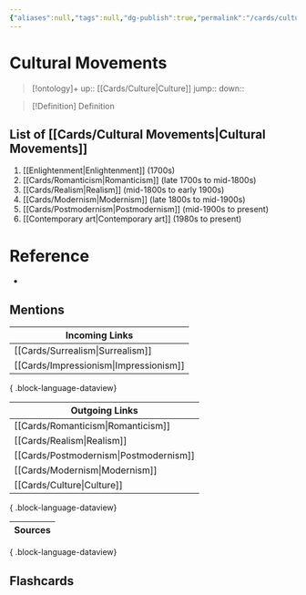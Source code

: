 ```yaml
---
{"aliases":null,"tags":null,"dg-publish":true,"permalink":"/cards/cultural-movements/","dgPassFrontmatter":true}
---
```


# Cultural Movements

> [!ontology]+
> up:: [[Cards/Culture\|Culture]]
> jump:: 
> down:: 

> [!Definition] Definition
> 

## List of [[Cards/Cultural Movements\|Cultural Movements]]
1.  [[Enlightenment\|Enlightenment]] (1700s)
2.  [[Cards/Romanticism\|Romanticism]] (late 1700s to mid-1800s)
3.  [[Cards/Realism\|Realism]] (mid-1800s to early 1900s)
4.  [[Cards/Modernism\|Modernism]] (late 1800s to mid-1900s)
5.  [[Cards/Postmodernism\|Postmodernism]] (mid-1900s to present)
6.  [[Contemporary art\|Contemporary art]] (1980s to present)

# Reference
- 

## Mentions
| Incoming Links                            |
| ----------------------------------------- |
| [[Cards/Surrealism\|Surrealism]]       |
| [[Cards/Impressionism\|Impressionism]] |

{ .block-language-dataview}

| Outgoing Links                            |
| ----------------------------------------- |
| [[Cards/Romanticism\|Romanticism]]     |
| [[Cards/Realism\|Realism]]             |
| [[Cards/Postmodernism\|Postmodernism]] |
| [[Cards/Modernism\|Modernism]]         |
| [[Cards/Culture\|Culture]]             |

{ .block-language-dataview}

| Sources |
| ------- |

{ .block-language-dataview}

## Flashcards
